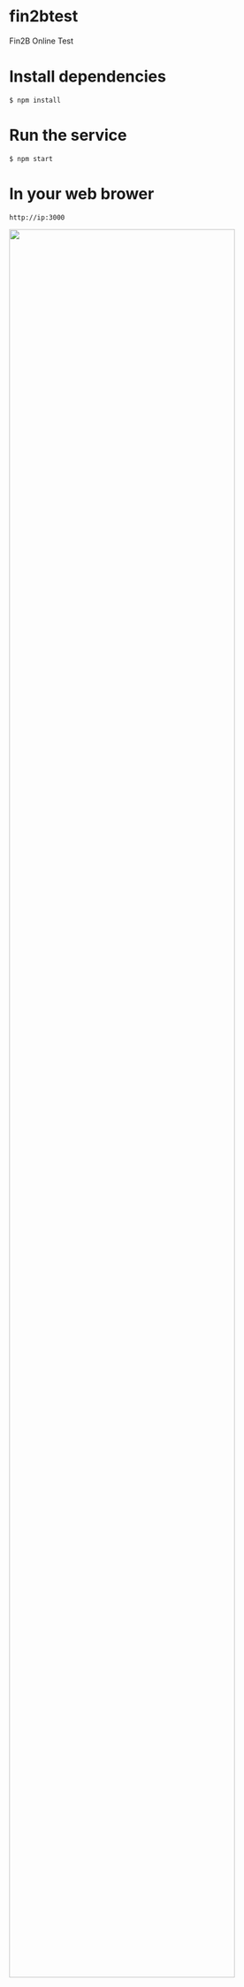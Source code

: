# fin2btest
Fin2B Online Test

# Install dependencies
```
$ npm install
```

# Run the service
```
$ npm start
```

# In your web brower
```
http://ip:3000
```
<img src="https://user-images.githubusercontent.com/2908488/49200497-753dac00-f3e0-11e8-864f-74c459ef38a3.png" width="90%"  />

# 기타사항
* 피보나치 문제는 n이 증가할수록 처리시간이 급격히 증가하는 이슈가 있어서, function caching의 구조를 차용함. (Underscore의 memoize를 활용)
```
var fibonacci2 = _.memoize(function(num) {
	var answer = 0;
	if( num <= 1 ) {
		return num;
	}
	else if( num > 1 ) {
		answer = fibonacci2(num-1) + fibonacci2(num-2);
	}
	return answer;
});
```
